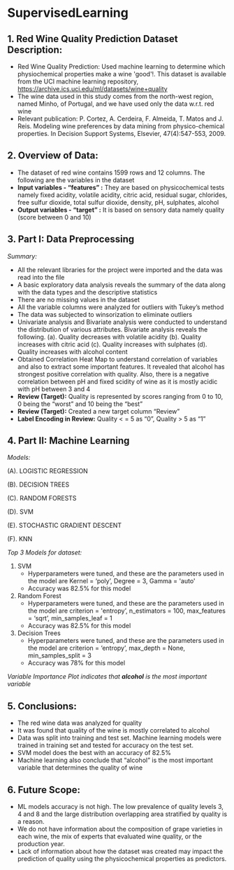 # SupervisedLearning



## 1. Red Wine Quality Prediction Dataset Description: 

- Red Wine Quality Prediction: Used machine learning to determine which physiochemical properties make a wine 'good'!. This dataset is available from the UCI machine learning repository, https://archive.ics.uci.edu/ml/datasets/wine+quality
-  The wine data used in this study comes from the north-west region, named Minho, of Portugal, and we have used only the data w.r.t. red wine
- Relevant publication: P. Cortez, A. Cerdeira, F. Almeida, T. Matos and J. Reis. Modeling wine preferences by data mining from physico-chemical properties. In Decision Support Systems, Elsevier, 47(4):547-553, 2009.

## 2. Overview of Data: 

- The dataset of red wine contains 1599 rows and 12 columns. The following are the variables in the dataset
- **Input variables - “features” :** They are based on physicochemical tests namely fixed acidity, volatile acidity, 
citric acid, residual sugar, chlorides, free sulfur dioxide, total sulfur dioxide, density, pH, sulphates, 
alcohol 
- **Output variables - “target” :** It is based on sensory data namely quality (score between 0 and 10)

## 3. Part I: Data Preprocessing 

*Summary:*

- All the relevant libraries for the project were imported and the data was read into the file
- A basic exploratory data analysis reveals the summary of the data along with the data types and the descriptive statistics
- There are no missing values in the dataset
- All the variable columns were analyzed for outliers with Tukey’s method
- The data was subjected to winsorization to eliminate outliers
- Univariate analysis and Bivariate analysis were conducted to understand the distribution of various attributes. Bivariate analysis reveals the following. (a). Quality decreases with volatile acidity (b). Quality increases with citric acid (c). Quality increases with sulphates (d). Quality increases with alcohol content
- Obtained Correlation Heat Map to understand correlation of variables and also to extract some important features. It revealed that alcohol has strongest positive correlation with quality. Also, there is a negative correlation between pH and fixed scidity of wine as it is mostly acidic with pH between 3 and 4
- **Review (Target):** Quality is represented by scores ranging from 0 to 10, 0 being the “worst” and 10 being the “best”
- **Review (Target):** Created a new target column “Review”
- **Label Encoding in Review:** Quality < = 5 as “0”, Quality > 5 as “1” 

## 4. Part II: Machine Learning

*Models:*

(A). LOGISTIC REGRESSION

(B). DECISION TREES

(C). RANDOM FORESTS

(D). SVM

(E). STOCHASTIC GRADIENT DESCENT

(F). KNN

*Top 3 Models for dataset:*

1. SVM
   - Hyperparameters were tuned, and these are the parameters used in the model are Kernel = ‘poly’, Degree = 3, Gamma = 'auto'
   - Accuracy was 82.5% for this model
2. Random Forest
   - Hyperparameters were tuned, and these are the parameters used in the model are criterion = 'entropy’, n_estimators = 100, 
   max_features = ‘sqrt’, min_samples_leaf = 1
   - Accuracy was 82.5% for this model
3. Decision Trees
   - Hyperparameters were tuned, and these are the parameters used in the model are criterion = ‘entropy’, max_depth = None, 
   min_samples_split = 3
   - Accuracy was 78% for this model

*Variable Importance Plot indicates that **alcohol** is the most important variable*

## 5. Conclusions:
 
- The red wine data was analyzed for quality 
- It was found that quality of the wine is mostly correlated to alcohol 
- Data was split into training and test set. Machine learning models were trained in training set and tested for accuracy on the test   set.
- SVM model does the best with an accuracy of 82.5%
- Machine learning also conclude that “alcohol” is the most important variable that determines the quality of wine

## 6. Future Scope:

- ML models accuracy is not high. The low prevalence of quality levels 3, 4 and 8 and the large distribution overlapping area stratified by quality is a reason.
- We do not have information about the composition of grape varieties in each wine, the mix of experts that evaluated wine quality, or the production year.
- Lack of information about how the dataset was created may impact the prediction of quality using the physicochemical properties as predictors. 